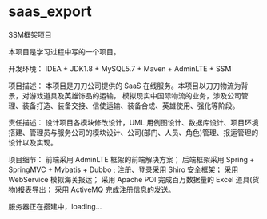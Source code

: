 # saas_export
SSM框架项目

本项目是学习过程中写的一个项目。

开发环境： IDEA + JDK1.8 + MySQL5.7 + Maven + AdminLTE + SSM

项目描述： 本项目是刀刀公司提供的 SaaS 在线服务。本项目以刀刀物流为背景，对游戏道具及英雄饰品的运输，
模拟现实中国际物流的业务，涉及公司管理、装备打造、装备交接、信使运输、装备合成、英雄使用、强化等阶段。

责任描述： 设计项目各模块修改设计，UML 用例图设计、数据库设计、项目环境搭建、管理员与服务公司的模块设计、公司(部门、人员、角色)管理、报运管理的设计以及实现。

项目细节： 前端采用 AdminLTE 框架的前端解决方案；
后端框架采用 Spring + SpringMVC + Mybatis + Dubbo ;
注册、登录采用 Shiro 安全框架；
采用 WebService 模拟海关报运；
采用 Apache POI 完成百万数据量的 Excel 道具(货物)报表导出；
采用 ActiveMQ 完成注册信息的发送。

服务器正在搭建中，loading...